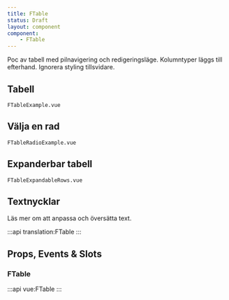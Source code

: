 ```yaml
---
title: FTable
status: Draft
layout: component
component:
    - FTable
---
```


Poc av tabell med pilnavigering och redigeringsläge. Kolumntyper läggs till efterhand. Ignorera styling tillsvidare.

## Tabell

```import
FTableExample.vue
```

## Välja en rad

```import
FTableRadioExample.vue
```

## Expanderbar tabell

```import
FTableExpandableRows.vue
```

## Textnycklar

Läs mer om att anpassa och översätta text.

:::api
translation:FTable
:::

## Props, Events & Slots

### FTable

:::api
vue:FTable
:::
